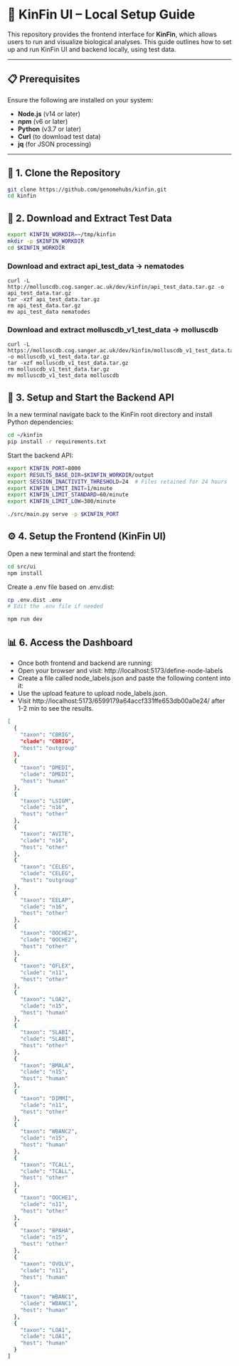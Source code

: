 # 🧬 KinFin UI – Local Setup Guide

This repository provides the frontend interface for **KinFin**, which allows users to run and visualize biological analyses. This guide outlines how to set up and run KinFin UI and backend locally, using test data.

---

## 📋 Prerequisites

Ensure the following are installed on your system:

- **Node.js** (v14 or later)
- **npm** (v6 or later)
- **Python** (v3.7 or later)
- **Curl** (to download test data)
- **jq** (for JSON processing)

---

## 🔧 1. Clone the Repository

```bash
git clone https://github.com/genomehubs/kinfin.git
cd kinfin
```

## 📂 2. Download and Extract Test Data

```bash
export KINFIN_WORKDIR=~/tmp/kinfin
mkdir -p $KINFIN_WORKDIR
cd $KINFIN_WORKDIR
```

### Download and extract api_test_data → nematodes

```
curl -L http://molluscdb.cog.sanger.ac.uk/dev/kinfin/api_test_data.tar.gz -o api_test_data.tar.gz
tar -xzf api_test_data.tar.gz
rm api_test_data.tar.gz
mv api_test_data nematodes
```

### Download and extract molluscdb_v1_test_data → molluscdb

```
curl -L https://molluscdb.cog.sanger.ac.uk/dev/kinfin/molluscdb_v1_test_data.tar.gz -o molluscdb_v1_test_data.tar.gz
tar -xzf molluscdb_v1_test_data.tar.gz
rm molluscdb_v1_test_data.tar.gz
mv molluscdb_v1_test_data molluscdb
```

## 🧪 3. Setup and Start the Backend API

In a new terminal navigate back to the KinFin root directory and install Python dependencies:

```bash
cd ~/kinfin
pip install -r requirements.txt
```

Start the backend API:

```bash
export KINFIN_PORT=8000
export RESULTS_BASE_DIR=$KINFIN_WORKDIR/output
export SESSION_INACTIVITY_THRESHOLD=24  # Files retained for 24 hours
export KINFIN_LIMIT_INIT=1/minute
export KINFIN_LIMIT_STANDARD=60/minute
export KINFIN_LIMIT_LOW=300/minute

./src/main.py serve -p $KINFIN_PORT
```

## ⚙️ 4. Setup the Frontend (KinFin UI)

Open a new terminal and start the frontend:

```bash
cd src/ui
npm install
```

Create a .env file based on .env.dist:

```bash
cp .env.dist .env
# Edit the .env file if needed
```

```bash
npm run dev
```

## 📊 6. Access the Dashboard

- Once both frontend and backend are running:
- Open your browser and visit: http://localhost:5173/define-node-labels
- Create a file called node_labels.json and paste the following content into it:
- Use the upload feature to upload node_labels.json.
- Visit http://localhost:5173/6599179a64accf331ffe653db00a0e24/ after 1-2 min to see the results.

```bash
[
  {
    "taxon": "CBRIG",
    "clade": "CBRIG",
    "host": "outgroup"
  },
  {
    "taxon": "DMEDI",
    "clade": "DMEDI",
    "host": "human"
  },
  {
    "taxon": "LSIGM",
    "clade": "n16",
    "host": "other"
  },
  {
    "taxon": "AVITE",
    "clade": "n16",
    "host": "other"
  },
  {
    "taxon": "CELEG",
    "clade": "CELEG",
    "host": "outgroup"
  },
  {
    "taxon": "EELAP",
    "clade": "n16",
    "host": "other"
  },
  {
    "taxon": "OOCHE2",
    "clade": "OOCHE2",
    "host": "other"
  },
  {
    "taxon": "OFLEX",
    "clade": "n11",
    "host": "other"
  },
  {
    "taxon": "LOA2",
    "clade": "n15",
    "host": "human"
  },
  {
    "taxon": "SLABI",
    "clade": "SLABI",
    "host": "other"
  },
  {
    "taxon": "BMALA",
    "clade": "n15",
    "host": "human"
  },
  {
    "taxon": "DIMMI",
    "clade": "n11",
    "host": "other"
  },
  {
    "taxon": "WBANC2",
    "clade": "n15",
    "host": "human"
  },
  {
    "taxon": "TCALL",
    "clade": "TCALL",
    "host": "other"
  },
  {
    "taxon": "OOCHE1",
    "clade": "n11",
    "host": "other"
  },
  {
    "taxon": "BPAHA",
    "clade": "n15",
    "host": "other"
  },
  {
    "taxon": "OVOLV",
    "clade": "n11",
    "host": "human"
  },
  {
    "taxon": "WBANC1",
    "clade": "WBANC1",
    "host": "human"
  },
  {
    "taxon": "LOA1",
    "clade": "LOA1",
    "host": "human"
  }
]

```
